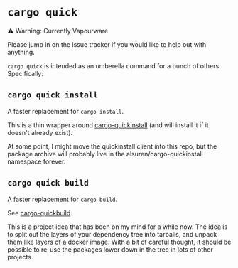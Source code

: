 # `cargo quick`

⚠️ Warning: Currently Vapourware

Please jump in on the issue tracker if you would like to help out with anything.

`cargo quick` is intended as an umberella command for a bunch of others. Specifically:

## `cargo quick install`

A faster replacement for `cargo install`.

This is a thin wrapper around [cargo-quickinstall](https://github.com/alsuren/cargo-quickinstall/) (and will install it if it doesn't already exist).

At some point, I might move the quickinstall client into this repo, but the package archive will probably live in the alsuren/cargo-quickinstall namespace forever.

## `cargo quick build`

A faster replacement for `cargo build`.

See [cargo-quickbuild](./cargo-quickbuild/README.md).

This is a project idea that has been on my mind for a while now. The idea is to split out the layers of your dependency tree into tarballs, and unpack them like layers of a docker image. With a bit of careful thought, it should be possible to re-use the packages lower down in the tree in lots of other projects.
